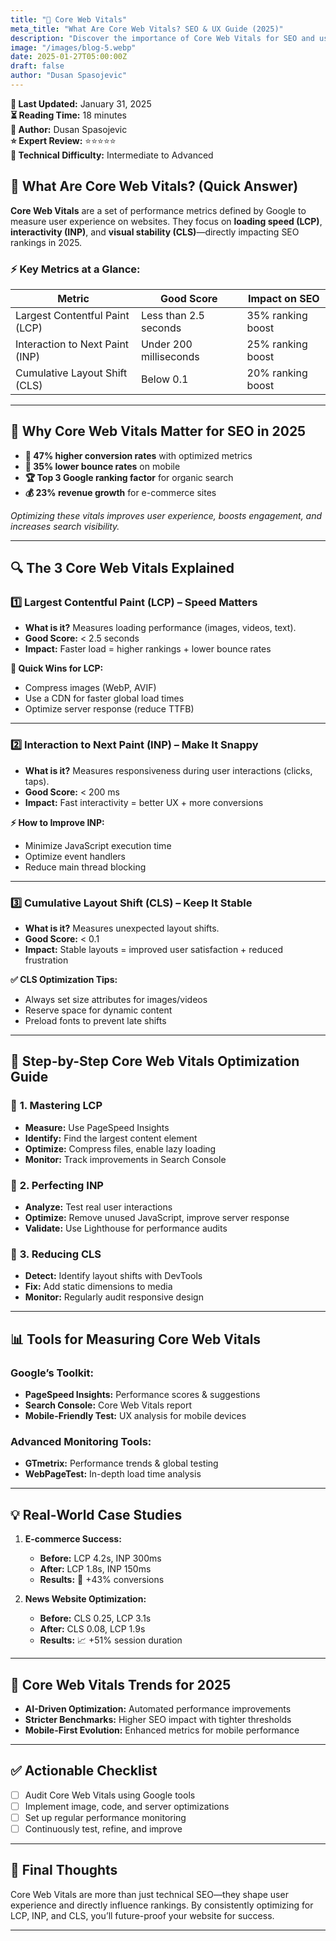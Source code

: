```yaml
---
title: "🎯 Core Web Vitals"
meta_title: "What Are Core Web Vitals? SEO & UX Guide (2025)"
description: "Discover the importance of Core Web Vitals for SEO and user experience in 2025. Learn about their key metrics, benefits, and actionable strategies for optimization."
image: "/images/blog-5.webp"
date: 2025-01-27T05:00:00Z
draft: false
author: "Dusan Spasojevic"
---
```


**📅 Last Updated:** January 31, 2025  
**⏳ Reading Time:** 18 minutes  
**👤 Author:** Dusan Spasojevic  
**⭐ Expert Review:** ⭐⭐⭐⭐⭐  
**🎯 Technical Difficulty:** Intermediate to Advanced

## 🚀 What Are Core Web Vitals? (Quick Answer)

**Core Web Vitals** are a set of performance metrics defined by Google to measure user experience on websites. They focus on **loading speed (LCP)**, **interactivity (INP)**, and **visual stability (CLS)**—directly impacting SEO rankings in 2025.

### ⚡ **Key Metrics at a Glance:**

| **Metric**                      | **Good Score**         | **Impact on SEO** |
| ------------------------------- | ---------------------- | ----------------- |
| Largest Contentful Paint (LCP)  | Less than 2.5 seconds  | 35% ranking boost |
| Interaction to Next Paint (INP) | Under 200 milliseconds | 25% ranking boost |
| Cumulative Layout Shift (CLS)   | Below 0.1              | 20% ranking boost |

---

## 🎯 Why Core Web Vitals Matter for SEO in 2025

- **🚀 47% higher conversion rates** with optimized metrics
- **📱 35% lower bounce rates** on mobile
- **🏆 Top 3 Google ranking factor** for organic search
- **💰 23% revenue growth** for e-commerce sites

_Optimizing these vitals improves user experience, boosts engagement, and increases search visibility._

---

## 🔍 The 3 Core Web Vitals Explained

### 1️⃣ **Largest Contentful Paint (LCP) – Speed Matters**

- **What is it?** Measures loading performance (images, videos, text).
- **Good Score:** < 2.5 seconds
- **Impact:** Faster load = higher rankings + lower bounce rates

**🚀 Quick Wins for LCP:**

- Compress images (WebP, AVIF)
- Use a CDN for faster global load times
- Optimize server response (reduce TTFB)

---

### 2️⃣ **Interaction to Next Paint (INP) – Make It Snappy**

- **What is it?** Measures responsiveness during user interactions (clicks, taps).
- **Good Score:** < 200 ms
- **Impact:** Fast interactivity = better UX + more conversions

**⚡ How to Improve INP:**

- Minimize JavaScript execution time
- Optimize event handlers
- Reduce main thread blocking

---

### 3️⃣ **Cumulative Layout Shift (CLS) – Keep It Stable**

- **What is it?** Measures unexpected layout shifts.
- **Good Score:** < 0.1
- **Impact:** Stable layouts = improved user satisfaction + reduced frustration

**✅ CLS Optimization Tips:**

- Always set size attributes for images/videos
- Reserve space for dynamic content
- Preload fonts to prevent late shifts

---

## 🚀 Step-by-Step Core Web Vitals Optimization Guide

### 🔹 **1. Mastering LCP**

- **Measure:** Use PageSpeed Insights
- **Identify:** Find the largest content element
- **Optimize:** Compress files, enable lazy loading
- **Monitor:** Track improvements in Search Console

### 🔹 **2. Perfecting INP**

- **Analyze:** Test real user interactions
- **Optimize:** Remove unused JavaScript, improve server response
- **Validate:** Use Lighthouse for performance audits

### 🔹 **3. Reducing CLS**

- **Detect:** Identify layout shifts with DevTools
- **Fix:** Add static dimensions to media
- **Monitor:** Regularly audit responsive design

---

## 📊 Tools for Measuring Core Web Vitals

### **Google’s Toolkit:**

- **PageSpeed Insights:** Performance scores & suggestions
- **Search Console:** Core Web Vitals report
- **Mobile-Friendly Test:** UX analysis for mobile devices

### **Advanced Monitoring Tools:**

- **GTmetrix:** Performance trends & global testing
- **WebPageTest:** In-depth load time analysis

---

## 💡 Real-World Case Studies

1. **E-commerce Success:**

   - **Before:** LCP 4.2s, INP 300ms
   - **After:** LCP 1.8s, INP 150ms
   - **Results:** 🚀 +43% conversions

2. **News Website Optimization:**
   - **Before:** CLS 0.25, LCP 3.1s
   - **After:** CLS 0.08, LCP 1.9s
   - **Results:** 📈 +51% session duration

---

## 🔮 Core Web Vitals Trends for 2025

- **AI-Driven Optimization:** Automated performance improvements
- **Stricter Benchmarks:** Higher SEO impact with tighter thresholds
- **Mobile-First Evolution:** Enhanced metrics for mobile performance

---

## ✅ Actionable Checklist

- [ ] Audit Core Web Vitals using Google tools
- [ ] Implement image, code, and server optimizations
- [ ] Set up regular performance monitoring
- [ ] Continuously test, refine, and improve

---

## 🚀 Final Thoughts

Core Web Vitals are more than just technical SEO—they shape user experience and directly influence rankings. By consistently optimizing for LCP, INP, and CLS, you’ll future-proof your website for success.

---
